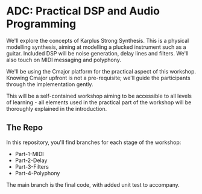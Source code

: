 # ADC: Practical DSP and Audio Programming

We'll explore the concepts of Karplus Strong Synthesis. This is a physical modelling synthesis, aiming at modelling a plucked instrument such as a guitar. Included DSP will be noise generation, delay lines and filters. We'll also touch on MIDI messaging and polyphony.

We'll be using the Cmajor platform for the practical aspect of this workshop. Knowing Cmajor upfront is not a pre-requisite; we'll guide the participants through the implementation gently.

This will be a self-contained workshop aiming to be accessible to all levels of learning - all elements used in the practical part of the workshop will be thoroughly explained in the introduction.

## The Repo

In this repository, you'll find branches for each stage of the workshop:

* Part-1-MIDI
* Part-2-Delay
* Part-3-Filters
* Part-4-Polyphony

The main branch is the final code, with added unit test to accompany.
